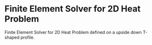 # Finite Element Solver for 2D Heat Problem

Finite Element Solver for 2D Heat Problem defined on a upside down T-shaped profile.
